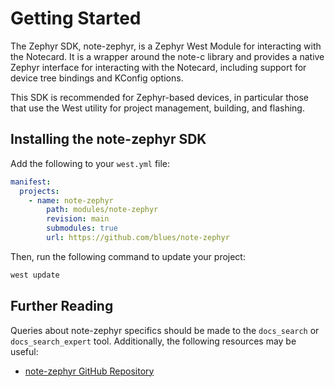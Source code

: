 # Getting Started

The Zephyr SDK, note-zephyr, is a Zephyr West Module for interacting with the Notecard.
It is a wrapper around the note-c library and provides a native Zephyr interface for interacting with the Notecard, including support for device tree bindings and KConfig options.

This SDK is recommended for Zephyr-based devices, in particular those that use the West utility for project management, building, and flashing.

## Installing the note-zephyr SDK

Add the following to your `west.yml` file:

```yaml
manifest:
  projects:
    - name: note-zephyr
        path: modules/note-zephyr
        revision: main
        submodules: true
        url: https://github.com/blues/note-zephyr
```

Then, run the following command to update your project:

```bash
west update
```

## Further Reading

Queries about note-zephyr specifics should be made to the `docs_search` or `docs_search_expert` tool.
Additionally, the following resources may be useful:

- [note-zephyr GitHub Repository](https://github.com/blues/note-zephyr)
